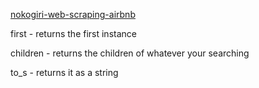 
[nokogiri-web-scraping-airbnb](https://talks.devbootcamp.com/nokogiri-web-scraping-airbnb)

first - returns the first instance

children - returns the children of whatever your searching 

to_s - returns it as a string